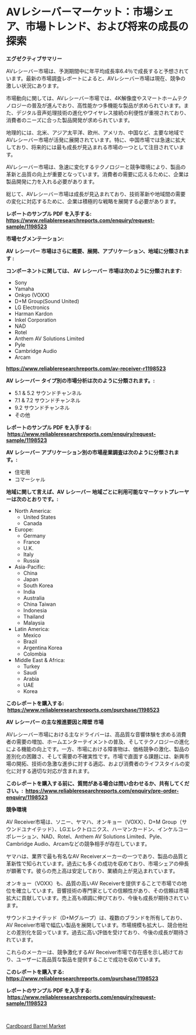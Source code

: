 <p><h1>AVレシーバーマーケット：市場シェア、市場トレンド、および将来の成長の探索</h1></p><p><strong>エグゼクティブサマリー</strong></p>
<p><p>AVレシーバー市場は、予測期間中に年平均成長率6.4％で成長すると予想されています。最新の市場調査レポートによると、AVレシーバー市場は現在、競争の激しい状況にあります。</p><p>市場動向に関しては、AVレシーバー市場では、4K解像度やスマートホームテクノロジーの普及が進んでおり、高性能かつ多機能な製品が求められています。また、デジタル音声処理技術の進化やワイヤレス接続の利便性が重視されており、消費者のニーズに合った製品開発が求められています。</p><p>地理的には、北米、アジア太平洋、欧州、アメリカ、中国など、主要な地域でAVレシーバー市場が活発に展開されています。特に、中国市場では急速に拡大しており、将来的には最も成長が見込まれる市場の一つとして注目されています。</p><p>AVレシーバー市場は、急速に変化するテクノロジーと競争環境により、製品の革新と品質の向上が重要となっています。消費者の需要に応えるために、企業は製品開発に力を入れる必要があります。</p><p>総じて、AVレシーバー市場は成長が見込まれており、技術革新や地域間の需要の変化に対応するために、企業は積極的な戦略を展開する必要があります。</p></p>
<p><strong>レポートのサンプル PDF を入手する: <a href="https://www.reliableresearchreports.com/enquiry/request-sample/1198523">https://www.reliableresearchreports.com/enquiry/request-sample/1198523</a></strong></p>
<p><strong>市場セグメンテーション:</strong></p>
<p><strong> AV レシーバー 市場はさらに概要、展開、アプリケーション、地域に分類されます :</strong></p>
<p><strong>コンポーネントに関しては、 AV レシーバー 市場は次のように分類されます: &nbsp;</strong></p>
<p><ul><li>Sony</li><li>Yamaha</li><li>Onkyo (VOXX)</li><li>D+M Group(Sound United)</li><li>LG Electronics</li><li>Harman Kardon</li><li>Inkel Corporation</li><li>NAD</li><li>Rotel</li><li>Anthem AV Solutions Limited</li><li>Pyle</li><li>Cambridge Audio</li><li>Arcam</li></ul></p>
<p><strong><a href="https://www.reliableresearchreports.com/av-receiver-r1198523">https://www.reliableresearchreports.com/av-receiver-r1198523</a></strong></p>
<p><strong> AV レシーバー タイプ別の市場分析は次のように分類されます。:</strong></p>
<p><ul><li>5.1 & 5.2 サウンドチャンネル</li><li>7.1 & 7.2 サウンドチャンネル</li><li>9.2 サウンドチャンネル</li><li>その他</li></ul></p>
<p><strong>レポートのサンプル PDF を入手する: &nbsp;<a href="https://www.reliableresearchreports.com/enquiry/request-sample/1198523">https://www.reliableresearchreports.com/enquiry/request-sample/1198523</a></strong></p>
<p><strong> AV レシーバー アプリケーション別の市場産業調査は次のように分類されます。:</strong></p>
<p><ul><li>住宅用</li><li>コマーシャル</li></ul></p>
<p><strong>地域に関して言えば、AV レシーバー 地域ごとに利用可能なマーケットプレーヤーは次のとおりです。:</strong></p>
<p><ul>
    <li>
        North America:
        <ul>
            <li>United States</li>
            <li>Canada</li>
        </ul>
    </li>
    <li>
        Europe:
        <ul>
            <li>Germany</li>
            <li>France</li>
            <li>U.K.</li>
            <li>Italy</li>
            <li>Russia</li>
        </ul>
    </li>
    <li>
        Asia-Pacific:
        <ul>
            <li>China</li>
            <li>Japan</li>
            <li>South Korea</li>
            <li>India</li>
            <li>Australia</li>
            <li>China Taiwan</li>
            <li>Indonesia</li>
            <li>Thailand</li>
            <li>Malaysia</li>
        </ul>
    </li>
    <li>
        Latin America:
        <ul>
            <li>Mexico</li>
            <li>Brazil</li>
            <li>Argentina Korea</li>
            <li>Colombia</li>
        </ul>
    </li>
    <li>
        Middle East & Africa:
        <ul>
            <li>Turkey</li>
            <li>Saudi</li>
            <li>Arabia</li>
            <li>UAE</li>
            <li>Korea</li>
        </ul>
    </li>
    </ul></p>
<p><strong>このレポートを購入する: &nbsp;<a href="https://www.reliableresearchreports.com/purchase/1198523">https://www.reliableresearchreports.com/purchase/1198523</a></strong></p>
<p><strong>AV レシーバー の主な推進要因と障壁 市場</strong></p>
<p><p>AVレシーバー市場における主なドライバーは、高品質な音響体験を求める消費者の需要の増加、ホームエンターテイメントの普及、そしてテクノロジーの進化による機能の向上です。一方、市場における障害物は、価格競争の激化、製品の差別化の困難さ、そして需要の不確実性です。市場で直面する課題には、新興市場の開拓、技術の急激な進歩に対する適応、および消費者のライフスタイルの変化に対する適切な対応が含まれます。</p></p>
<p><strong>このレポートを購入する前に、質問がある場合は問い合わせるか、共有してください。:&nbsp; <a href="https://www.reliableresearchreports.com/enquiry/pre-order-enquiry/1198523">https://www.reliableresearchreports.com/enquiry/pre-order-enquiry/1198523</a></strong></p>
<p><strong>競争環境</strong></p>
<p><p>AV Receiver市場は、ソニー、ヤマハ、オンキョー（VOXX）、D+M Group（サウンドユナイテッド）、LGエレクトロニクス、ハーマンカードン、インケルコーポレーション、NAD、Rotel、Anthem AV Solutions Limited、Pyle、Cambridge Audio、Arcamなどの競争相手が存在しています。</p><p>ヤマハは、業界で最も有名なAV Receiverメーカーの一つであり、製品の品質と革新性で知られています。過去にも多くの成功を収めており、市場シェアの伸長が顕著です。彼らの売上高は安定しており、業績向上が見込まれています。</p><p>オンキョー（VOXX）も、品質の高いAV Receiverを提供することで市場での地位を確立しています。音響技術の専門家としての信頼性があり、その信頼は市場拡大に貢献しています。売上高も順調に伸びており、今後も成長が期待されています。</p><p>サウンドユナイテッド（D+Mグループ）は、複数のブランドを所有しており、AV Receiver市場で幅広い製品を展開しています。市場規模も拡大し、競合他社との差別化を図っています。過去に高い評価を受けており、今後の成長が期待されています。</p><p>これらのメーカーは、競争激化するAV Receiver市場で存在感を示し続けており、ユーザーに高品質な製品を提供することで成功を収めています。</p></p>
<p><strong>このレポートを購入する: &nbsp; <a href="https://www.reliableresearchreports.com/purchase/1198523">https://www.reliableresearchreports.com/purchase/1198523</a></strong></p>
<p><strong>レポートのサンプル PDF を入手する: &nbsp;<a href="https://www.reliableresearchreports.com/enquiry/request-sample/1198523">https://www.reliableresearchreports.com/enquiry/request-sample/1198523</a></strong><strong></strong></p>
<p>&nbsp;</p>
<p><p><a href="https://automatic-knee-4c7.notion.site/Cardboard-Barrel-Market-with-the-goal-of-estimating-the-market-size-and-future-growth-potential-of-v-20a2f6b6d5f0440695dedef2ce0f6191">Cardboard Barrel Market</a></p></p>